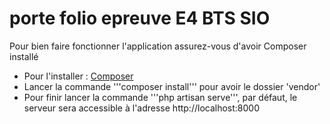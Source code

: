 # porte folio epreuve E4 BTS SIO 

Pour bien faire fonctionner l'application assurez-vous d'avoir Composer installé
-  Pour l'installer : [Composer](https://getcomposer.org/)
-  Lancer la commande '''composer install''' pour avoir le dossier 'vendor'
-  Pour finir lancer la commande '''php artisan serve''', par défaut, le serveur sera accessible à l'adresse http://localhost:8000


